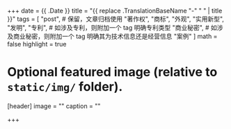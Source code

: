 +++
date = {{ .Date }}
title = "{{ replace .TranslationBaseName "-" " " | title }}"
tags = [
    "post", # 保留，文章归档使用
    "著作权",
    "商标",
    "外观",
    "实用新型",
    "发明",
    "专利", # 如涉及专利，则附加一个 tag 明确专利类型
    "商业秘密", # 如涉及商业秘密，则附加一个 tag 明确其为技术信息还是经营信息
    "案例"
]
math = false
highlight = true

# Optional featured image (relative to `static/img/` folder).
[header]
image = ""
caption = ""

+++
